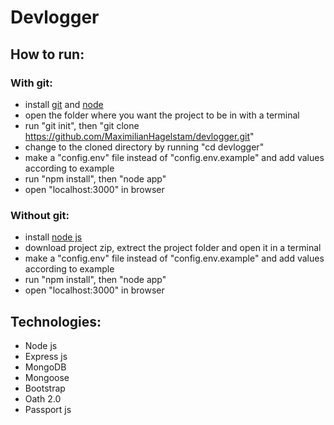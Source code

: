 # Devlogger

## How to run:

### With git:

- install [git](https://git-scm.com/downloads) and [node](https://nodejs.org)
- open the folder where you want the project to be in with a terminal
- run "git init", then "git clone https://github.com/MaximilianHagelstam/devlogger.git"
- change to the cloned directory by running "cd devlogger"
- make a "config.env" file instead of "config.env.example" and add values according to example
- run "npm install", then "node app"
- open "localhost:3000" in browser

### Without git:

- install [node js](https://nodejs.org)
- download project zip, extrect the project folder and open it in a terminal
- make a "config.env" file instead of "config.env.example" and add values according to example
- run "npm install", then "node app"
- open "localhost:3000" in browser

## Technologies:

- Node js
- Express js
- MongoDB
- Mongoose
- Bootstrap
- Oath 2.0
- Passport js
